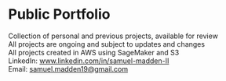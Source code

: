 # Public Portfolio
Collection of personal and previous projects, available for review</br>
All projects are ongoing and subject to updates and changes</br>
All projects created in AWS using SageMaker and S3</br>
LinkedIn: www.linkedin.com/in/samuel-madden-II </br>
Email: samuel.madden19@gmail.com
